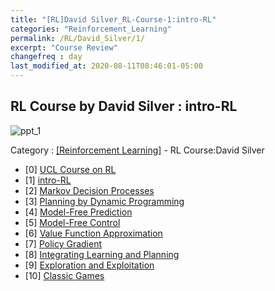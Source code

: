 ```yaml
---
title: "[RL]David Silver_RL-Course-1:intro-RL"
categories: "Reinforcement_Learning"
permalink: /RL/David_Silver/1/
excerpt: "Course Review"
changefreq : day
last_modified_at: 2020-08-11T08:46:01-05:00
---
```


## RL Course by David Silver : intro-RL

![ppt_1](https://apexst77.github.io/_posts/David_Silver/1/img/intro_RL-01.jpg)

Category : [[Reinforcement Learning]](https://apexst77.github.io/categories/#reinforcement-learning) - RL Course:David Silver 

- [0] [UCL Course on RL](https://www.davidsilver.uk/teaching/)
- [1] [intro-RL](https://apexst77.github.io/RL/David_Silver/1/)
- [2] [Markov Decision Processes](https://apexst77.github.io/RL/David_Silver/2/) 
- [3] [Planning by Dynamic Programming](https://apexst77.github.io/RL/David_Silver/3/) 
- [4] [Model-Free Prediction](https://apexst77.github.io/RL/David_Silver/4/) 
- [5] [Model-Free Control](https://apexst77.github.io/RL/David_Silver/5/) 
- [6] [Value Function Approximation](https://apexst77.github.io/RL/David_Silver/6/) 
- [7] [Policy Gradient](https://apexst77.github.io/RL/David_Silver/7/) 
- [8] [Integrating Learning and Planning](https://apexst77.github.io/RL/David_Silver/8/) 
- [9] [Exploration and Exploitation](https://apexst77.github.io/RL/David_Silver/9/) 
- [10] [Classic Games](https://apexst77.github.io/RL/David_Silver/10/) 



